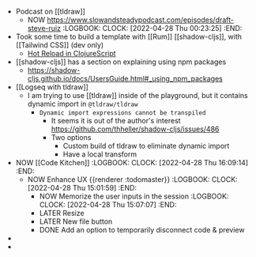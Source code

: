 - Podcast on [[tldraw]]
	- NOW https://www.slowandsteadypodcast.com/episodes/draft-steve-ruiz
	  :LOGBOOK:
	  CLOCK: [2022-04-28 Thu 00:23:25]
	  :END:
- Took some time to build a template with [[Rum]] [[shadow-cljs]], with [[Tailwind CSS]] (dev only)
	- [Hot Reload in ClojureScript](https://code.thheller.com/blog/shadow-cljs/2019/08/25/hot-reload-in-clojurescript.html)
- [[shadow-cljs]] has a section on explaining using npm packages
	- https://shadow-cljs.github.io/docs/UsersGuide.html#_using_npm_packages
- [[Logseq with tldraw]]
	- I am trying to use [[tldraw]] inside of the playground, but it contains dynamic import in `@tldraw/tldraw`
		- `Dynamic import expressions cannot be transpiled`
			- It seems it is out of the author's interest https://github.com/thheller/shadow-cljs/issues/486
			- Two options
				- Custom build of tldraw to eliminate dynamic import
				- Have a local transform
- NOW [[Code Kitchen]]
  :LOGBOOK:
  CLOCK: [2022-04-28 Thu 16:09:14]
  :END:
	- NOW Enhance UX   {{renderer :todomaster}}
	  :LOGBOOK:
	  CLOCK: [2022-04-28 Thu 15:01:59]
	  :END:
		- NOW Memorize the user inputs in the session
		  :LOGBOOK:
		  CLOCK: [2022-04-28 Thu 15:07:07]
		  :END:
		- LATER Resize
		- LATER New file button
		- DONE Add an option to temporarily disconnect code & preview
-
-